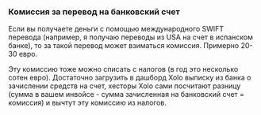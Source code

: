 ### Комиссия за перевод на банковский счет

Если вы получаете деньги с помощью международного SWIFT перевода (например, я
получаю переводы из USA на счет в испанском банке), то за
такой перевод может взиматься комиссия. Примерно 20-30 евро.

Эту комиссию тоже можно списать с налогов (в год это несколько сотен евро).
Достаточно загрузить в дашборд Xolo выписку из банка о
зачислении средств на счет, хесторы Xolo сами посчитают разницу (сумма в
вашем инвойсе - сумма зачисленная на банковский счет = комиссия) и
вычтут эту комиссию из налогов.
